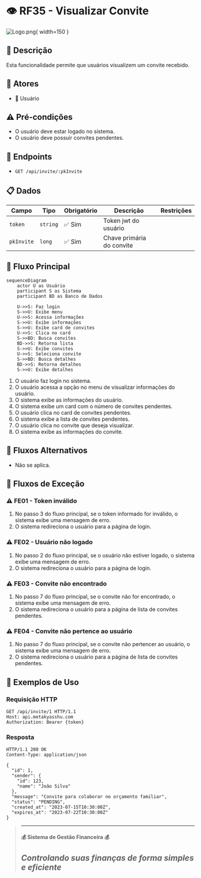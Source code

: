 # 👁️ RF35 - Visualizar Convite 

![Logo.png](Logo.png){ width=150 }

## 📝 Descrição

Esta funcionalidade permite que usuários visualizem um convite recebido.

## 👥 Atores

- 👤 Usuário

## ⚠️ Pré-condições

- O usuário deve estar logado no sistema.
- O usuário deve possuir convites pendentes.

## 🔌 Endpoints

- `GET /api/invite/:pkInvite`

## 📋 Dados

| Campo      | Tipo      | Obrigatório | Descrição                 | Restrições |
|------------|-----------|-------------|---------------------------|------------|
| `token`    | `string`  | ✅ Sim      | Token jwt do usuário      |            |
| `pkInvite` | `long`    | ✅ Sim      | Chave primária do convite |            |

## 🔄 Fluxo Principal

```mermaid
sequenceDiagram
    actor U as Usuário
    participant S as Sistema
    participant BD as Banco de Dados
    
    U->>S: Faz login
    S->>U: Exibe menu
    U->>S: Acessa informações
    S->>U: Exibe informações
    S->>U: Exibe card de convites
    U->>S: Clica no card
    S->>BD: Busca convites
    BD->>S: Retorna lista
    S->>U: Exibe convites
    U->>S: Seleciona convite
    S->>BD: Busca detalhes
    BD->>S: Retorna detalhes
    S->>U: Exibe detalhes
```

1. O usuário faz login no sistema.
2. O usuário acessa a opção no menu de visualizar informações do usuário.
3. O sistema exibe as informações do usuário.
4. O sistema exibe um card com o número de convites pendentes.
5. O usuário clica no card de convites pendentes.
6. O sistema exibe a lista de convites pendentes.
7. O usuário clica no convite que deseja visualizar.
8. O sistema exibe as informações do convite.

## 🔀 Fluxos Alternativos

- Não se aplica.

## 🚫 Fluxos de Exceção

### ⚠️ FE01 - Token inválido
1. No passo 3 do fluxo principal, se o token informado for inválido, o sistema exibe uma mensagem de erro.
2. O sistema redireciona o usuário para a página de login.

### ⚠️ FE02 - Usuário não logado
1. No passo 2 do fluxo principal, se o usuário não estiver logado, o sistema exibe uma mensagem de erro.
2. O sistema redireciona o usuário para a página de login.

### ⚠️ FE03 - Convite não encontrado
1. No passo 7 do fluxo principal, se o convite não for encontrado, o sistema exibe uma mensagem de erro.
2. O sistema redireciona o usuário para a página de lista de convites pendentes.

### ⚠️ FE04 - Convite não pertence ao usuário
1. No passo 7 do fluxo principal, se o convite não pertencer ao usuário, o sistema exibe uma mensagem de erro.
2. O sistema redireciona o usuário para a página de lista de convites pendentes.

## 🧪 Exemplos de Uso

### Requisição HTTP
```http
GET /api/invite/1 HTTP/1.1
Host: api.metakyasshu.com
Authorization: Bearer {token}
```

### Resposta
```http
HTTP/1.1 200 OK
Content-Type: application/json

{
  "id": 1,
  "sender": {
    "id": 123,
    "name": "João Silva"
  },
  "message": "Convite para colaborar no orçamento familiar",
  "status": "PENDING",
  "created_at": "2023-07-15T10:30:00Z",
  "expires_at": "2023-07-22T10:30:00Z"
}
```

> ---------------------------------------------------------------------------
> #### 💰 Sistema de Gestão Financeira 💰
> ***Controlando suas finanças de forma simples e eficiente***
> ---------------------------------------------------------------------------